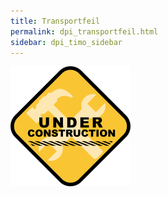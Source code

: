 ```yaml
---
title: Transportfeil
permalink: dpi_transportfeil.html
sidebar: dpi_timo_sidebar
---
```


![](/images/dpi/underarbeide.png)